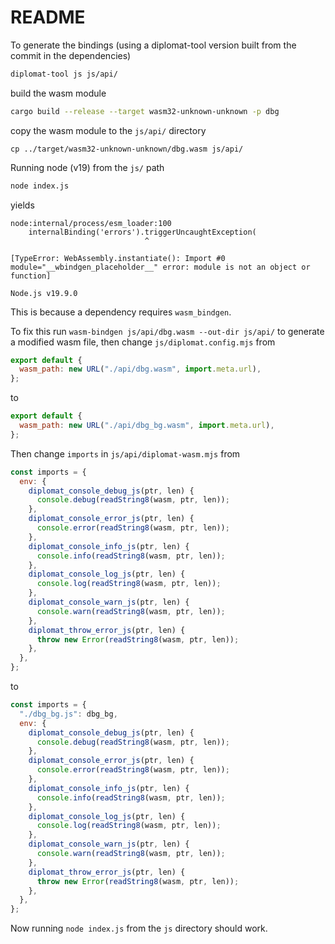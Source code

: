# README

To generate the bindings (using a diplomat-tool version built from the commit in the dependencies)

```sh
diplomat-tool js js/api/
```

build the wasm module

```sh
cargo build --release --target wasm32-unknown-unknown -p dbg
```

copy the wasm module to the `js/api/` directory

```
cp ../target/wasm32-unknown-unknown/dbg.wasm js/api/
```

Running node (v19) from the `js/` path

```sh
node index.js
```

yields

```
node:internal/process/esm_loader:100
    internalBinding('errors').triggerUncaughtException(
                              ^

[TypeError: WebAssembly.instantiate(): Import #0 module="__wbindgen_placeholder__" error: module is not an object or function]

Node.js v19.9.0
```

This is because a dependency requires `wasm_bindgen`.

To fix this run `wasm-bindgen js/api/dbg.wasm --out-dir js/api/` to generate a modified wasm file, then change `js/diplomat.config.mjs`
from

```js
export default {
  wasm_path: new URL("./api/dbg.wasm", import.meta.url),
};
```

to

```js
export default {
  wasm_path: new URL("./api/dbg_bg.wasm", import.meta.url),
};
```

Then change `imports` in `js/api/diplomat-wasm.mjs` from

```js
const imports = {
  env: {
    diplomat_console_debug_js(ptr, len) {
      console.debug(readString8(wasm, ptr, len));
    },
    diplomat_console_error_js(ptr, len) {
      console.error(readString8(wasm, ptr, len));
    },
    diplomat_console_info_js(ptr, len) {
      console.info(readString8(wasm, ptr, len));
    },
    diplomat_console_log_js(ptr, len) {
      console.log(readString8(wasm, ptr, len));
    },
    diplomat_console_warn_js(ptr, len) {
      console.warn(readString8(wasm, ptr, len));
    },
    diplomat_throw_error_js(ptr, len) {
      throw new Error(readString8(wasm, ptr, len));
    },
  },
};
```

to

```js
const imports = {
  "./dbg_bg.js": dbg_bg,
  env: {
    diplomat_console_debug_js(ptr, len) {
      console.debug(readString8(wasm, ptr, len));
    },
    diplomat_console_error_js(ptr, len) {
      console.error(readString8(wasm, ptr, len));
    },
    diplomat_console_info_js(ptr, len) {
      console.info(readString8(wasm, ptr, len));
    },
    diplomat_console_log_js(ptr, len) {
      console.log(readString8(wasm, ptr, len));
    },
    diplomat_console_warn_js(ptr, len) {
      console.warn(readString8(wasm, ptr, len));
    },
    diplomat_throw_error_js(ptr, len) {
      throw new Error(readString8(wasm, ptr, len));
    },
  },
};
```

Now running `node index.js` from the `js` directory should work.

